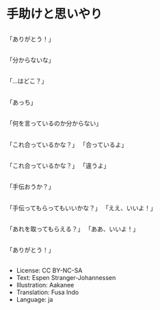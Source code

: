 # 手助けと思いやり

##
「ありがとう！」

##
「分からないな」

##
「…はどこ？」

##
「あっち」

##
「何を言っているのか分からない」

##
「これ合っているかな？」
「合っているよ」

##
「これ合っているかな？」
「違うよ」

##
「手伝おうか？」

##
「手伝ってもらってもいいかな？」
「ええ、いいよ！」

##
「あれを取ってもらえる？」
「ああ、いいよ！」

##
「ありがとう！」

##
* License: CC BY-NC-SA
* Text: Espen Stranger-Johannessen
* Illustration: Aakanee
* Translation: Fusa Indo
* Language: ja
